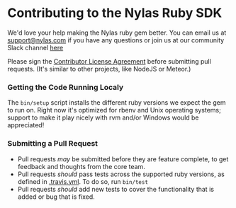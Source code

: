 # Contributing to the Nylas Ruby SDK

We'd love your help making the Nylas ruby gem better. You can email us at [support@nylas.com](mailto:support@nylas.com) if you have any questions or join us at our community Slack channel [here](http://slack-invite.nylas.com) 

Please sign the [Contributor License Agreement](https://goo.gl/forms/lKbET6S6iWsGoBbz2) before submitting pull requests. (It's similar to other projects, like NodeJS or Meteor.)

### Getting the Code Running Localy

The `bin/setup` script installs the different ruby versions we expect the gem to run on. Right now it's optimized for rbenv and Unix operating systems; support to make it play nicely with rvm and/or Windows would be appreciated!

### Submitting a Pull Request

* Pull requests *may* be submitted before they are feature complete, to get feedback and thoughts from the core team.
* Pull requests *should* pass tests across the supported ruby versions, as defined in [.travis.yml](./.travis.yml). To do so, run `bin/test`
* Pull requests *should* add new tests to cover the functionality that is added or bug that is fixed.

